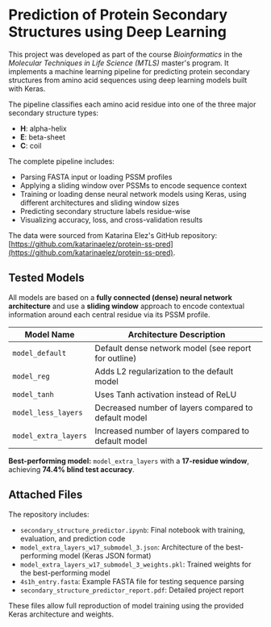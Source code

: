 # Prediction of Protein Secondary Structures using Deep Learning

This project was developed as part of the course *Bioinformatics* in the *Molecular Techniques in Life Science (MTLS)* master's program. It implements a machine learning pipeline for predicting protein secondary structures from amino acid sequences using deep learning models built with Keras. 

The pipeline classifies each amino acid residue into one of the three major secondary structure types:
- **H**: alpha-helix  
- **E**: beta-sheet  
- **C**: coil

The complete pipeline includes:
- Parsing FASTA input or loading PSSM profiles
- Applying a sliding window over PSSMs to encode sequence context
- Training or loading dense neural network models using Keras, using different architectures and sliding window sizes
- Predicting secondary structure labels residue-wise
- Visualizing accuracy, loss, and cross-validation results

The data were sourced from Katarina Elez's GitHub repository: [https://github.com/katarinaelez/protein-ss-pred](https://github.com/katarinaelez/protein-ss-pred).

## Tested Models

All models are based on a **fully connected (dense) neural network architecture** and use a **sliding window** approach to encode contextual information around each central residue via its PSSM profile.

| Model Name           | Architecture Description                                 |
|----------------------|----------------------------------------------------------|
| `model_default`      | Default dense network model (see report for outline)     |
| `model_reg`          | Adds L2 regularization to the default model              |
| `model_tanh`         | Uses Tanh activation instead of ReLU                     |
| `model_less_layers`  | Decreased number of layers compared to default model     |
| `model_extra_layers` | Increased number of layers compared to default model     |

**Best-performing model:** `model_extra_layers` with a **17-residue window**, achieving **74.4% blind test accuracy**.

## Attached Files

The repository includes:

- `secondary_structure_predictor.ipynb`: Final notebook with training, evaluation, and prediction code  
- `model_extra_layers_w17_submodel_3.json`: Architecture of the best-performing model (Keras JSON format)  
- `model_extra_layers_w17_submodel_3_weights.pkl`: Trained weights for the best-performing model  
- `4s1h_entry.fasta`: Example FASTA file for testing sequence parsing  
- `secondary_structure_predictor_report.pdf`: Detailed project report

These files allow full reproduction of model training using the provided Keras architecture and weights.

